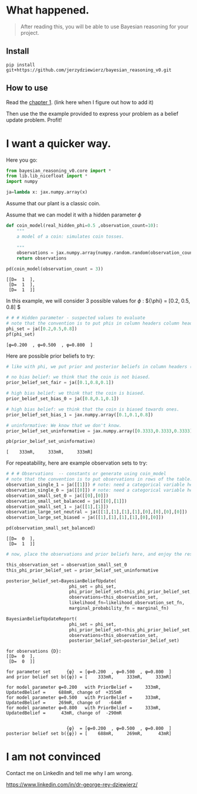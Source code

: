 # What happened.



> After reading this, you will be able to use Bayesian reasoning for your project.

## Install

`pip install git+https://github.com/jerzydziewierz/bayesian_reasoning_v0.git`

## How to use

Read the [chapter 1](https://jerzydziewierz.github.io/bayesian_reasoning_v0/10-gr-bayesian-modeling-missing-link.html).  (link here when I figure out how to add it)

Then use the the example provided to express your problem as a belief update problem. Profit!

# I want a quicker way.

Here you go:

```python
from bayesian_reasoning_v0.core import *
from lib.lib_nicefloat import *
import numpy

ja=lambda x: jax.numpy.array(x)
```

Assume that our plant is a classic coin. 

Assume that we can model it with a hidden parameter $\phi$

```python
def coin_model(real_hidden_phi=0.5 ,observation_count=10):
    """
    a model of a coin: simulates coin tosses.
    
    """
    observations = jax.numpy.array(numpy.random.random(observation_count)<real_hidden_phi,dtype=jax.numpy.int32).reshape(observation_count,1)
    return observations

pd(coin_model(observation_count = 3))
```




    [[D=  1  ],
     [D=  1  ],
     [D=  1  ]]



In this example, we will consider 3 possible values for $\phi$ : $\{\phi\} = [0.2, 0.5, 0.8] $

```python
# # # Hidden parameter - suspected values to evaluate
# note that the convention is to put phis in column headers column headers
phi_set = ja([0.2,0.5,0.8])
pf(phi_set)
```




    [φ=0.200  , φ=0.500  , φ=0.800  ]



Here are possible prior beliefs to try:

```python
# like with phi, we put prior and posterior beliefs in column headers (columns, or 1D-only arrays)

# no bias belief: we think that the coin is not biased.
prior_belief_set_fair = ja([0.1,0.8,0.1])

# high bias belief: we think that the coin is biased.
prior_belief_set_bias_0 = ja([0.8,0.1,0.1])

# high bias belief: we think that the coin is biased towards ones.
prior_belief_set_bias_1 = jax.numpy.array([0.1,0.1,0.8])

# uninformative: We know that we don't know. 
prior_belief_set_uninformative = jax.numpy.array([0.3333,0.3333,0.3333])
```

```python
pb(prior_belief_set_uninformative)
```




    [    333mR,     333mR,     333mR]



For repeatability, here are example observation sets to try:

```python
# # # Observations  -- constants or generate using coin_model
# note that the convention is to put observations in rows of the table.
observation_single_1 = ja([[1]]) # note: need a categorical variable here - and only "1" or "0"
observation_single_0 = ja([[0]]) # note: need a categorical variable here - and only "1" or "0"
observation_small_set_0 = ja([[0],[0]])
observation_small_set_balanced = ja([[0],[1]])
observation_small_set_1 = ja([[1],[1]])
observation_large_set_neutral = ja([[1],[1],[1],[1],[0],[0],[0],[0]])
observation_large_set_biased = ja([[1],[1],[1],[1],[0],[0]])
```

```python
pd(observation_small_set_balanced)
```




    [[D=  0  ],
     [D=  1  ]]



```python
# now, place the observations and prior beliefs here, and enjoy the results.

this_observation_set = observation_small_set_0
this_phi_prior_belief_set = prior_belief_set_uninformative

posterior_belief_set=BayesianBeliefUpdate(
                        phi_set = phi_set,
                        phi_prior_belief_set=this_phi_prior_belief_set,
                        observations=this_observation_set,
                        likelihood_fn=likelihood_observation_set_fn,
                        marginal_probability_fn = marginal_fn)

BayesianBeliefUpdateReport(
                        phi_set = phi_set,
                        phi_prior_belief_set=this_phi_prior_belief_set,
                        observations=this_observation_set,
                        posterior_belief_set=posterior_belief_set)

```

    for observations {D}: 
    [[D=  0  ],
     [D=  0  ]]
    
    for parameter set      {φ}  = [φ=0.200  , φ=0.500  , φ=0.800  ]
    and prior belief set b({φ}) = [    333mR,     333mR,     333mR]
    
    for model parameter φ=0.200   with PriorBelief =     333mR, UpdatedBelief =     688mR, change of  +355mR 
    for model parameter φ=0.500   with PriorBelief =     333mR, UpdatedBelief =     269mR, change of   -64mR 
    for model parameter φ=0.800   with PriorBelief =     333mR, UpdatedBelief =      43mR, change of  -290mR 
    
    
                           {φ}  = [φ=0.200  , φ=0.500  , φ=0.800  ]
    posterior belief set b({φ}) = [    688mR,     269mR,      43mR]


# I am not convinced

Contact me on LinkedIn and tell me why I am wrong.

https://www.linkedin.com/in/dr-george-rey-dziewierz/

